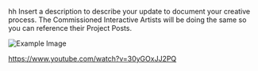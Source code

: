 hh
Insert a description to describe your update to document your creative process. The Commissioned Interactive Artists will be doing the same so you can reference their Project Posts.

![Example Image](../project_images/cover.jpg?raw=true "Example Image")

https://www.youtube.com/watch?v=30yGOxJJ2PQ
